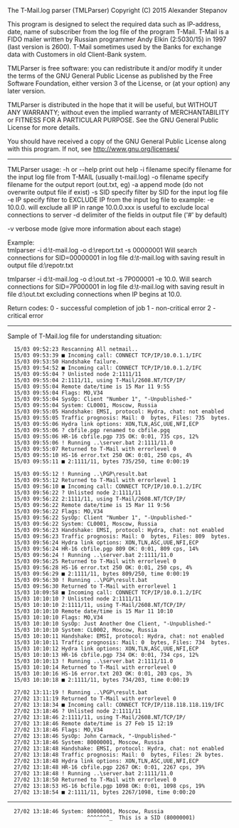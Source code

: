 The T-Mail.log parser (TMLParser)
Copyright (C) 2015 Alexander Stepanov
 
 This program is designed to select the required data such as
IP-address, date, name of subscriber from the log file of the
program T-Mail. T-Mail is a FIDO mailer written by Russian
programmer Andy Elkin (2:5030/15) in 1997 (last version is 2600).
 T-Mail sometimes used by the Banks for exchange data with
Customers in old Client-Bank system.

TMLParser is free software: you can redistribute it and/or modify
it under the terms of the GNU General Public License as published
by the Free Software Foundation, either version 3 of the License,
or (at your option) any later version.

TMLParser is distributed in the hope that it will be useful,
but WITHOUT ANY WARRANTY; without even the implied warranty of
MERCHANTABILITY or FITNESS FOR A PARTICULAR PURPOSE.
See the GNU General Public License for more details.

You should have received a copy of the GNU General Public License
along with this program.  If not, see <http://www.gnu.org/licenses/>

-------------------------------------------------------------

TMLParser usage:
   -h or --help   print out help
   -i filename    specify filename for the input log file from T-MAIL
                  (usually t-mail.log)
   -o filename    specify filename for the output report (out.txt, eg)
   -a             append mode (do not overwrite output file if exist)
   -s SID         specify filter by SID for the input log file
   -e IP          specify filter to EXCLUDE IP from the input log file
                  to example: -e 10.0.0. will exclude all IP in range 10.0.0.xxx
                  is useful to exclude local connections to server
   -d             delimiter of the fields in output file ('#' by default)
                  
   -v             verbose mode (give more information about each stage)
         
Example:         
tmlparser -i d:\t-mail.log -o d:\report.txt -s 00000001
Will search connections for SID=00000001 in log file d:\t-mail.log
with saving result in output file d:\repotr.txt

tmlparser -i d:\t-mail.log -o d:\out.txt -s 7P000001 -e 10.0.
Will search connections for SID=7P000001 in log file d:\t-mail.log
with saving result in file d:\out.txt excluding connections when
IP begins at 10.0.

Return codes:
   0 - successful completion of job
   1 - non-critical error
   2 - critical error
   
-------------------------------------------------------------

Sample of T-Mail.log file for understanding situation:

	  15/03 09:52:23 Rescanning All netmail..
	  15/03 09:53:39 ■ Incoming call: CONNECT TCP/IP/10.0.1.1/IFC
	  15/03 09:53:50 Handshake failure.
	  15/03 09:54:52 ■ Incoming call: CONNECT TCP/IP/10.0.1.2/IFC
	  15/03 09:55:04 ? Unlisted node 2:1111/11
	  15/03 09:55:04 2:1111/11, using T-Mail/2608.NT/TCP/IP/
	  15/03 09:55:04 Remote date/time is 15 Mar 11 9:55
	  15/03 09:55:04 Flags: MO,V34
	  15/03 09:55:04 SysOp: Client "Number 1", "-Unpublished-"
	  15/03 09:55:04 System: CL0001, Moscow, Russia
	  15/03 09:55:05 Handshake: EMSI, protocol: Hydra, chat: not enabled
	  15/03 09:55:05 Traffic prognosis: Mail: 0  bytes, Files: 735  bytes.
	  15/03 09:55:06 Hydra link options: XON,TLN,ASC,UUE,NFI,ECP
	  15/03 09:55:06 ? cbfile.pgp renamed to cbfile.pgq
	  15/03 09:55:06 HR-16 cbfile.pgp 735 OK: 0:01, 735 cps, 12%
	  15/03 09:55:06 ! Running ..\server.bat 2:1111/11.0
	  15/03 09:55:07 Returned to T-Mail with errorlevel 0
	  15/03 09:55:10 HS-16 error.txt 250 OK: 0:01, 250 cps, 4%
	  15/03 09:55:11 ■ 2:1111/11, bytes 735/250, time 0:00:19
	
	  15/03 09:55:12 ! Running ..\PGP\result.bat
	  15/03 09:55:12 Returned to T-Mail with errorlevel 1
	  15/03 09:56:10 ■ Incoming call: CONNECT TCP/IP/10.0.1.2/IFC
	  15/03 09:56:22 ? Unlisted node 2:1111/11
	  15/03 09:56:22 2:1111/11, using T-Mail/2608.NT/TCP/IP/
	  15/03 09:56:22 Remote date/time is 15 Mar 11 9:56
	  15/03 09:56:22 Flags: MO,V34
	  15/03 09:56:22 SysOp: Client "Number 1", "-Unpublished-"
	  15/03 09:56:22 System: CL0001, Moscow, Russia
	  15/03 09:56:23 Handshake: EMSI, protocol: Hydra, chat: not enabled
	  15/03 09:56:23 Traffic prognosis: Mail: 0  bytes, Files: 809  bytes.
	  15/03 09:56:24 Hydra link options: XON,TLN,ASC,UUE,NFI,ECP
	  15/03 09:56:24 HR-16 cbfile.pgp 809 OK: 0:01, 809 cps, 14%
	  15/03 09:56:24 ! Running ..\server.bat 2:1111/11.0
	  15/03 09:56:25 Returned to T-Mail with errorlevel 0
	  15/03 09:56:28 HS-16 error.txt 250 OK: 0:01, 250 cps, 4%
	  15/03 09:56:29 ■ 2:1111/11, bytes 809/250, time 0:00:19
	  15/03 09:56:30 ! Running ..\PGP\result.bat
	  15/03 09:56:30 Returned to T-Mail with errorlevel 1
	  15/03 10:09:58 ■ Incoming call: CONNECT TCP/IP/10.0.1.2/IFC
	  15/03 10:10:10 ? Unlisted node 2:1111/11
	  15/03 10:10:10 2:1111/11, using T-Mail/2608.NT/TCP/IP/
	  15/03 10:10:10 Remote date/time is 15 Mar 11 10:10
	  15/03 10:10:10 Flags: MO,V34
	  15/03 10:10:10 SysOp: Just Another One Client, "-Unpublished-"
	  15/03 10:10:10 System: CL0002, Moscow, Russia
	  15/03 10:10:11 Handshake: EMSI, protocol: Hydra, chat: not enabled
	  15/03 10:10:11 Traffic prognosis: Mail: 0  bytes, Files: 734  bytes.
	  15/03 10:10:12 Hydra link options: XON,TLN,ASC,UUE,NFI,ECP
	  15/03 10:10:13 HR-16 cbfile.pgp 734 OK: 0:01, 734 cps, 12%
	  15/03 10:10:13 ! Running ..\server.bat 2:1111/11.0
	  15/03 10:10:14 Returned to T-Mail with errorlevel 0
	  15/03 10:10:16 HS-16 error.txt 203 OK: 0:01, 203 cps, 3%
	  15/03 10:10:18 ■ 2:1111/11, bytes 734/203, time 0:00:19
	 
	  27/02 13:11:19 ! Running ..\PGP\result.bat
	  27/02 13:11:19 Returned to T-Mail with errorlevel 0
	  27/02 13:18:34 ■ Incoming call: CONNECT TCP/IP/118.118.118.119/IFC
	  27/02 13:18:46 ? Unlisted node 2:1111/11
	  27/02 13:18:46 2:1111/11, using T-Mail/2608.NT/TCP/IP/
	  27/02 13:18:46 Remote date/time is 27 Feb 15 12:19
	  27/02 13:18:46 Flags: MO,V34
	  27/02 13:18:46 SysOp: John Carmack, "-Unpublished-"
	  27/02 13:18:46 System: 80000001, Moscow, Russia
	  27/02 13:18:48 Handshake: EMSI, protocol: Hydra, chat: not enabled
	  27/02 13:18:48 Traffic prognosis: Mail: 0  bytes, Files: 2k bytes.
	  27/02 13:18:48 Hydra link options: XON,TLN,ASC,UUE,NFI,ECP
	  27/02 13:18:48 HR-16 cbfile.pgp 2267 OK: 0:01, 2267 cps, 39%
	  27/02 13:18:48 ! Running ..\server.bat 2:1111/11.0
	  27/02 13:18:50 Returned to T-Mail with errorlevel 0
	  27/02 13:18:53 HS-16 bcfile.pgp 1098 OK: 0:01, 1098 cps, 19%
	  27/02 13:18:54 ■ 2:1111/11, bytes 2267/1098, time 0:00:20

------------------------------------------------------------

	  27/02 13:18:46 System: 80000001, Moscow, Russia
	                         ^^^^^^^_  This is a SID (80000001)